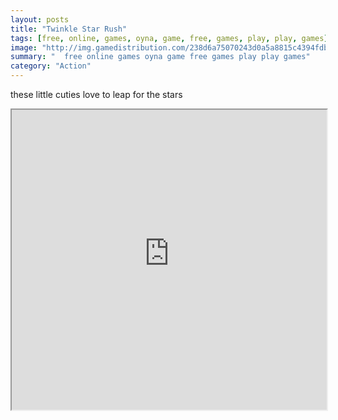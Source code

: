 ```yaml
---
layout: posts
title: "Twinkle Star Rush"
tags: [free, online, games, oyna, game, free, games, play, play, games]
image: "http://img.gamedistribution.com/238d6a75070243d0a5a8815c4394fdbd.jpg"
summary: "  free online games oyna game free games play play games"
category: "Action"
---
```


these little cuties love to leap for the stars

<iframe width="100%" height="480px;" src="http://flash.gamedistribution.com?game=238d6a75070243d0a5a8815c4394fdbd"></iframe>